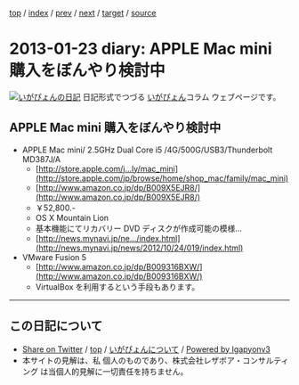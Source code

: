 [top](../index.html) 
 / [index](index.html) 
 / [prev](ig130122.html) 
 / [next](ig130124.html) 
 / [target](http://www.igapyon.jp/igapyon/diary/2013/ig130123.html) 
 / [source](https://github.com/igapyon/diary/blob/master/2013/ig130123.src.md) 

2013-01-23 diary: APPLE Mac mini 購入をぼんやり検討中
=====================================================================================================
[![いがぴょんの日記](http://www.igapyon.jp/igapyon/diary/images/iga200306s.jpg "いがぴょん")](http://www.igapyon.jp/igapyon/diary/memo/memoigapyon.html) 日記形式でつづる [いがぴょん](http://www.igapyon.jp/igapyon/diary/memo/memoigapyon.html)コラム ウェブページです。

## APPLE Mac mini 購入をぼんやり検討中


* APPLE Mac mini/ 2.5GHz Dual Core i5 /4G/500G/USB3/Thunderbolt MD387J/A
  * [http://store.apple.com/j...ly/mac_mini](http://store.apple.com/jp/browse/home/shop_mac/family/mac_mini)
  * [http://www.amazon.co.jp/dp/B009X5EJR8/](http://www.amazon.co.jp/dp/B009X5EJR8/)
  * ￥52,800.-
  * OS X Mountain Lion 
  * 基本機能にてリカバリー DVD ディスクが作成可能の模様...
  * [http://news.mynavi.jp/ne.../index.html](http://news.mynavi.jp/news/2012/10/24/019/index.html)
* VMware Fusion 5
  * [http://www.amazon.co.jp/dp/B009316BXW/](http://www.amazon.co.jp/dp/B009316BXW/)
  * VirtualBox を利用するという手段もあります。


----------------------------------------------------------------------------------------------------

## この日記について

* [Share on Twitter](https://twitter.com/intent/tweet?hashtags=igapyon%2Cdiary%2C%E3%81%84%E3%81%8C%E3%81%B4%E3%82%87%E3%82%93&text=APPLE+Mac+mini+%E8%B3%BC%E5%85%A5%E3%82%92%E3%81%BC%E3%82%93%E3%82%84%E3%82%8A%E6%A4%9C%E8%A8%8E%E4%B8%AD&url=http%3A%2F%2Fwww.igapyon.jp%2Figapyon%2Fdiary%2F2013%2Fig130123.html) / [top](../index.html) / [いがぴょんについて](http://www.igapyon.jp/igapyon/diary/memo/memoigapyon.html) / [Powered by Igapyonv3](https://github.com/igapyon/igapyonv3)
* 本サイトの見解は、私 個人のものであり、株式会社レザボア・コンサルティング は当個人的見解に一切責任を持ちません。 
